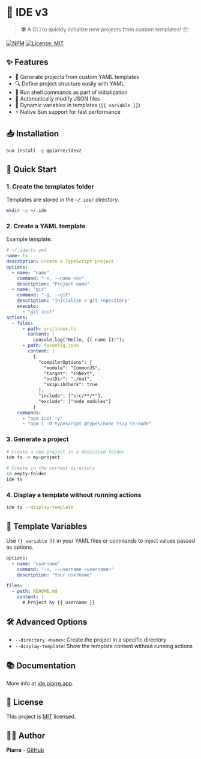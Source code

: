 # 🚀 IDE v3

> 👽️ A CLI to quickly initialize new projects from custom templates! 📦️

[![NPM](https://img.shields.io/npm/v/@piarre/idev2.svg)](https://www.npmjs.com/package/@piarre/idev2)
[![License: MIT](https://img.shields.io/badge/License-MIT-yellow.svg)](LICENSE)

## ✨ Features

- 🧩 Generate projects from custom YAML templates
- 🔍 Define project structure easily with YAML
- 🔧 Run shell commands as part of initialization
- 🧰 Automatically modify JSON files
- 🔄 Dynamic variables in templates (`{{ variable }}`)
- ⚡️ Native Bun support for fast performance

## 📥 Installation

```bash
bun install -g @piarre/idev2
```

## 🏁 Quick Start

### 1. Create the templates folder

Templates are stored in the `~/.ide/` directory.

```bash
mkdir -p ~/.ide
```

### 2. Create a YAML template

Example template:

```yaml
# ~/.ide/ts.yml
name: ts
description: Create a TypeScript project
options:
  - name: "name"
    command: "-n, --name <n>"
    description: "Project name"
  - name: "git"
    command: "-g, --git"
    description: "Initialize a git repository"
    execute:
      - "git init"
actions:
  - files:
      - path: src/index.ts
        content: |
          console.log("Hello, {{ name }}!");
      - path: tsconfig.json
        content: |
          {
            "compilerOptions": {
              "module": "CommonJS",
              "target": "ESNext",
              "outDir": "./out",
              "skipLibCheck": true
            },
            "include": ["src/**/*"],
            "exclude": ["node_modules"]
          }
    commands:
      - "npm init -y"
      - "npm i -D typescript @types/node tsup ts-node"
```

### 3. Generate a project

```bash
# Create a new project in a dedicated folder
ide ts -n my-project

# Create in the current directory
cd empty-folder
ide ts
```

### 4. Display a template without running actions

```bash
ide ts --display-template
```

## 🔄 Template Variables

Use `{{ variable }}` in your YAML files or commands to inject values passed as options.

```yaml
options:
  - name: "username"
    command: "-u, --username <username>"
    description: "Your username"

files:
  - path: README.md
    content: |
      # Project by {{ username }}
```

## 🛠️ Advanced Options

- `--directory <name>`: Create the project in a specific directory
- `--display-template`: Show the template content without running actions

## 📚 Documentation

More info at [ide.piarre.app](https://ide.piarre.app/).

## 📜 License

This project is [MIT](LICENSE) licensed.

## 👨‍💻 Author

**Piarre** - [GitHub](https://github.com/Piarre)
